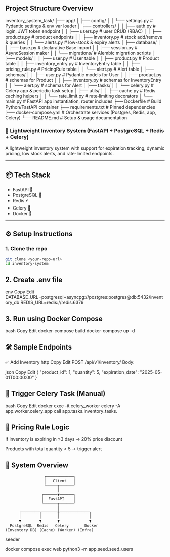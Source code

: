 ## Project Structure Overview

inventory_system_task/
├── app/
│   ├── config/
│   │   └── settings.py        # Pydantic settings & env var loader
│   ├── controllers/
│   │   ├── auth.py            # login, JWT token endpoint
│   │   ├── users.py           # user CRUD (RBAC)
│   │   ├── products.py        # product endpoints
│   │   ├── inventory.py       # stock add/remove & queries
│   │   └── alerts.py          # low-stock & expiry alerts
│   ├── database/
│   │   ├── base.py            # declarative Base import
│   │   ├── session.py         # AsyncSession maker
│   │   └── migrations/        # Alembic migration scripts
│   ├── models/
│   │   ├── user.py            # User table
│   │   ├── product.py         # Product table
│   │   ├── inventory_entry.py # InventoryEntry table
│   │   ├── pricing_rule.py    # PricingRule table
│   │   └── alert.py           # Alert table
│   ├── schemas/
│   │   ├── user.py            # Pydantic models for User
│   │   ├── product.py         # schemas for Product
│   │   ├── inventory.py       # schemas for InventoryEntry
│   │   └── alert.py           # schemas for Alert
│   ├── tasks/
│   │   └── celery.py          # Celery app & periodic task setup
│   ├── utils/
│   │   ├── cache.py           # Redis caching helpers
│   │   └── rate_limit.py      # rate‑limiting decorators
│   └── main.py                # FastAPI app instantiation, router includes
├── Dockerfile                 # Build Python/FastAPI container
├── requirements.txt           # Pinned dependencies
├── docker-compose.yml         # Orchestrate services (Postgres, Redis, app, Celery)
└── README.md                  # Setup & usage documentation

### 🧪 Lightweight Inventory System (FastAPI + PostgreSQL + Redis + Celery)

A lightweight inventory system with support for expiration tracking, dynamic pricing, low stock alerts, and rate-limited endpoints.

---

## 📦 Tech Stack

- FastAPI 🚀
- PostgreSQL 🐘
- Redis ⚡
- Celery 🎯
- Docker 🐳

---

## ⚙️ Setup Instructions

### 1. Clone the repo

```bash
git clone <your-repo-url>
cd inventory-system
```

## 2. Create .env file

env
Copy
Edit
DATABASE_URL=postgresql+asyncpg://postgres:postgres@db:5432/inventory_db
REDIS_URL=redis://redis:6379

## 3. Run using Docker Compose

bash
Copy
Edit
docker-compose build
docker-compose up -d

## 🛠 Sample Endpoints

✅ Add Inventory
http
Copy
Edit
POST /api/v1/inventory/
Body:

json
Copy
Edit
{
"product_id": 1,
"quantity": 5,
"expiration_date": "2025-05-01T00:00:00"
}

## 🔄 Trigger Celery Task (Manual)

bash
Copy
Edit
docker exec -it celery_worker celery -A app.worker.celery_app call app.tasks.inventory_tasks.

## 🔁 Pricing Rule Logic

If inventory is expiring in ≤3 days → 20% price discount

Products with total quantity < 5 → trigger alert

## 🧱 System Overview

                     ┌────────────┐
                     │   Client   │
                     └─────┬──────┘
                           │
                    ┌──────▼──────┐
                    │  FastAPI    │
                    └──────┬──────┘
                           │
          ┌────────┬───────┼─────────────┐
          │        │       │             │
          ▼        ▼       ▼             ▼
      PostgreSQL  Redis   Celery       Docker
    (Inventory DB) (Cache) (Worker) (Infra)




seeder

docker compose exec web python3 -m app.seed.seed_users
